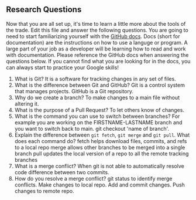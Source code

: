 ## Research Questions 

Now that you are all set up, it's time to learn a little more about the tools of the trade. Edit this file and answer the following questions. You are going to need to start familiarizing yourself with the [GitHub docs](https://docs.github.com/en). Docs (short for documentation) are the instructions on how to use a languge or program. A large part of your job as a developer will be learning how to read and work with documentation. Please reference the GitHub docs when answering the questions below. If you cannot find what you are looking for in the docs, you can always start to practice your Google skills!

1. What is Git?
It is a software for tracking changes in any set of files.
2. What is the difference between Git and GitHub?
Git is a control system that manages projects. GitHub is a Git repository.
3. Why do we create a branch? 
To make changes to a main file without altering it.
4. What is the purpose of a Pull Request?
To let others know of changes.
5. What is the command you can use to switch between branches? For example you are working on the FIRSTNAME-LASTNAME branch and you want to switch back to main.
git checkout 'name of branch'.
6. Explain the difference between `git fetch`, `git merge` and `git pull`. What does each command do?
fetch helps download files, commits, and refs to a local repo
merge allows other branches to be merged into a single branch
pull updates the local version of a repo to all the remote tracking branches
7. What is a merge conflict?
When git is not able to automatically resolve code difference between two commits.
8. How do you resolve a merge conflict?
git status to identify merge conflicts. Make changes to local repo. Add and commit changes. Push changes to remote repo.